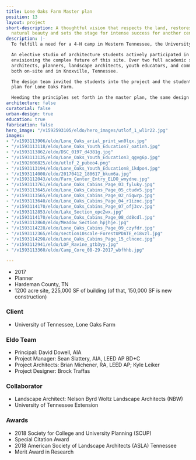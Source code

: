```yaml
---
title: Lone Oaks Farm Master plan
position: 13
layout: project
short-description: A thoughtful vision that respects the land, restores it to its
  natural beauty and sets the stage for intense success for another century.
description: |-
  To fulfill a need for a 4-H camp in Western Tennessee, the University of Tennessee acquired the 1,200-acre Lone Oaks Farm in Middleton, Tennessee. The client commissioned a multi-disciplinary design team to develop a master plan that would incorporate the new camp into the rich tapestry of woodlands, open pasture, lakes, and streams of the farm.

  An elective studio of architecture students actively participated in and contributed to a long-range master planning process for 1,200 acres of farml and in rural Tennessee. Their studio course was a unique opportunity to forge an integrated understanding of ecology, landscape architecture, agriculture, and architecture through collaboration with a professional design team tasked with
  envisioning the complex future of this site. Over two full academic semesters, the studio engaged with more than one hundred individuals—scientists,
  architects, planners, landscape architects, youth educators, and community members—in design charettes, on-line meetings and on-site presentations,
  both on-site and in Knoxville, Tennessee.

  The design team invited the students into the project and the students invited the professionals into their studies; this unique bit of sanctioned meddling resulted in a resonant educational experience for the students and a powerful master
  plan for Lone Oaks Farm.

  Heeding the principles set forth in the master plan, the same design team is working on the first phases of development (now under construction and in schematic design, respectively) at the farm, taking cues from existing agrarian structures, all while adopting updated performance standards to provide contemporary, durable facilities. Each new structure shares a kit of parts and language of detailing, but is unique in its integration to the local ecology.
architecture: false
curatorial: false
urban-design: true
education: true
fabrication: false
hero_image: "/v1592593105/eldo/hero_images/utlof_1_wl1r22.jpg"
images:
- "/v1593113906/eldo/Lone_Oaks_arial_print_wn0lqx.jpg"
- "/v1593113118/eldo/Lone_Oaks_Youth_Education7_oat1nh.jpg"
- "/v1593113862/eldo/DSC_0197_d4381g.jpg"
- "/v1593113135/eldo/Lone_Oaks_Youth_Education3_qgvg6p.jpg"
- "/v1592606825/eldo/utlof_2_pubeo4.png"
- "/v1593113194/eldo/Lone_Oaks_Youth_Education8_ikdpo4.jpg"
- "/v1593114000/eldo/20170412_180617_bkum6a.jpg"
- "/v1593112043/eldo/Farm_Center_Entry_ELDO_wmydne.jpg"
- "/v1593113761/eldo/Lone_Oaks_Cabins_Page_03_fyluky.jpg"
- "/v1593113645/eldo/Lone_Oaks_Cabins_Page_05_ctudv5.jpg"
- "/v1593113565/eldo/Lone_Oaks_Cabins_Page_02_niqwrp.jpg"
- "/v1593113640/eldo/Lone_Oaks_Cabins_Page_04_r1izoc.jpg"
- "/v1593114170/eldo/Lone_Oaks_Cabins_Page_07_ofj3cv.jpg"
- "/v1593112853/eldo/Lake_Section_opc2wx.jpg"
- "/v1593114170/eldo/Lone_Oaks_Cabins_Page_08_dd8cdl.jpg"
- "/v1593112860/eldo/Meadow_Section_hpjhje.jpg"
- "/v1593114228/eldo/Lone_Oaks_Cabins_Page_09_czyfdr.jpg"
- "/v1593112365/eldo/section10scale-ForestUPDATE_ei8vzl.jpg"
- "/v1593114298/eldo/Lone_Oaks_Cabins_Page_15_clncec.jpg"
- "/v1593112941/eldo/LOF_Ravine_gtb3yy.jpg"
- "/v1593113360/eldo/Camp_Core_08-29-2017_wbfhhb.jpg"

---
```

* 2017
* Planner
* Hardeman County, TN
* 1200 acre site, 225,000 SF of building (of that, 150,000 SF is new construction)

### Client

* University of Tennessee, Lone Oaks Farm

### Eldo Team

* Principal: David Dowell, AIA
* Project Manager: Sean Slattery, AIA, LEED AP BD+C
* Project Architects: Brian Michener, RA, LEED AP; Kyle Leiker
* Project Designer: Brock Traffas

### Collaborator

* Landscape Architect: Nelson Byrd Woltz Landscape Architects (NBW)
* University of Tennessee Extension

### Awards

* 2018 Society for College and University Planning (SCUP)
* Special Citation Award
* 2018 American Society of Landscape Architects (ASLA) Tennessee
* Merit Award in Research